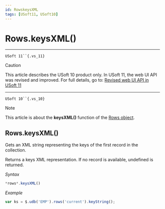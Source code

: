 ```yaml
---
id: RowskeysXML
tags: [USoft11, USoft10]
---
```

# Rows.keysXML()



----

`USoft 11``{.vs_11}`

> [!CAUTION]
> This article describes the USoft 10 product only.
> In USoft 11, the web UI API was revised and improved. For full details, go to:
> [Revised web UI API in USoft 11](/docs/Web_and_app_UIs/UDB_udb/Revised_web_UI_API_in_USoft_11.md)

----

`USoft 10``{.vs_10}`

> [!NOTE]
> This article is about the **keysXML()** function of the [Rows object](/docs/Web_and_app_UIs/UDB_Rows).

## **Rows.keysXML()**

Gets an XML string representing the keys of the first record in the collection.

Returns a keys XML representation. If no record is available, undefined is returned.

*Syntax*

```js
*rows*.keysXML()
```

*Example*

```js
var ks = $.udb('EMP').rows('current').keyString();
```

 
